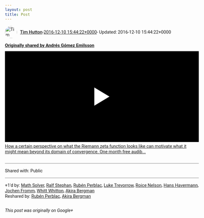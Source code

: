 ```yaml
---
layout: post
title: Post
---
```


<html><head><meta charset="utf-8"><title>Google+ post</title><style>body {font: 11pt Roboto, Arial, sans-serif; max-width: 640px; margin: 24px;}.author-photo {border-radius: 50%; margin-right: 10px; width: 40px;}.author {font-weight: 500;}.main-content {margin: 15px 0 15px;}.post-title {font-weight: bold;}.location {display: block; margin-top: 15px;}.location img {float: left; margin-right: 5px; width: 20px;}.media-link {display: inline-block; max-width: 100%; vertical-align: top;}.media-link p {margin-top: 5px; max-height: 4em; overflow: scroll;}.media {max-height: 100vh; max-width: 100%;}.video-placeholder {background: black; display: flex; height: 300px; max-width: 100%; width: 640px;}.play-icon {border-bottom: 30px solid transparent; border-left: 50px solid white; border-top: 30px solid transparent; color: white; margin: auto;}.album {max-height: 800px; overflow: scroll; width: calc(100vw - 48px);}.album .media-link {margin-right: 5px; max-width: 250px;}.album .media {max-height: 250px;}.link-embed {border-top: 1px solid lightgrey; display: block; margin-top: 20px;}.link-embed img {max-width: 100%;}.inline-link-embed {display: block;}.inline-link-embed img {vertical-align: middle;}.link-title {display: inline-block; font-size: medium; font-weight: 300; padding-left: 1em;}.reshare-attribution {display: block; font-weight: bold; margin-bottom: 10px;}.poll-image {margin-bottom: 5px; max-height: 300px; max-width: 500px;}.poll-choice {align-items: center; display: flex; margin-bottom: 5px; max-width: 500px;}.poll-choice-percentage {background-color: lightblue; height: 100%; left: 0; position: absolute; z-index: -1;}.poll-choice-selected {margin-right: 5px;}.poll-choice-results {border: 1px solid lightgray; border-radius: 5px; display: flex; line-height: 40px; overflow: hidden; padding: 0 8px; position: relative;}.poll-choice-results, .poll-choice-description {flex-grow: 1; margin-right: 10px;}.poll-choice-image {width: 100%;}.poll-choice-image, .poll-choice-image img {max-height: 40px; max-width: 100px;}.poll-choice-votes {max-height: 100px; overflow: auto;}.plus-entity-embed {color: black; display: block; text-decoration: none;}.plus-entity-embed-cover-photo {max-height: 300px; max-width: 100%;}.plus-entity-embed-info {padding: 0 1em 1em;}.plus-entity-embed-info h2 {font-weight: 500; margin: 10px 0;}.plus-entity-embed-info p {font-size: small; margin: 0;}.collection-owner-avatar {border-radius: 50%; border: 2px solid white; height: 40px; margin-top: -22px;}.visibility {padding: 1em 0; border-top: 1px solid grey;}.post-activity {padding: 1em 0; border-top: 1px solid grey;}.comments {border-top: 1px solid gray; padding-top: 1em;}.comment + .comment {margin-top: 1em;}.comment .media-link, .comment .inline-link-embed {margin-top: 5px;}</style></head><body><div style="margin-bottom:1em;"><div style="display:flex; align-items:center"><img class="author-photo" src="https://lh4.googleusercontent.com/-epo4ZZKNqEw/AAAAAAAAAAI/AAAAAAAAVSU/qu3LpcHEnoQ/s64-c/photo.jpg" alt="Tim Hutton"><a href="https://plus.google.com/+TimHutton" target="_blank" class="author">Tim Hutton</a> - <a target="_blank" href="https://plus.google.com/+TimHutton/posts/72GYW8Qnocq">2016-12-10 15:44:22+0000</a><span> - Updated: 2016-12-10 15:44:22+0000</span></div><div class="main-content"></div><div><a target="_blank" href="https://plus.google.com/+AndrésGómezEmilsson/posts/SCgVZDRUEp3" class="reshare-attribution">Originally shared by Andrés Gómez Emilsson</a><a href="https://www.youtube.com/attribution_link?a=1KCUMXwUubI&amp;u=%2Fwatch%3Fv%3DsD0NjbwqlYw%26feature%3Dshare" target="_blank" class="media-link"><div class="video-placeholder" title="How a certain perspective on what the Riemann zeta function looks like can motivate what it might mean beyond its domain of convergence. One month free audib..."><span class="play-icon"></span></div><p>How a certain perspective on what the Riemann zeta function looks like can motivate what it might mean beyond its domain of convergence. One month free audib...</p></a></div></div><div class="visibility">Shared with: Public</div><div class="post-activity"><div class="plus-oners">+1'd by: <a href="https://plus.google.com/+MathSolverAll">Math Solver</a>, <a href="https://plus.google.com/+RalfStephan">Ralf Stephan</a>, <a href="https://plus.google.com/+RubénPerblac">Rubén Perblac</a>, <a href="https://plus.google.com/+LukeTrevorrow">Luke Trevorrow</a>, <a href="https://plus.google.com/+RoiceNelson">Roice Nelson</a>, <a href="https://plus.google.com/101745241027004457169">Hans Havermann</a>, <a href="https://plus.google.com/+JochenFromm">Jochen Fromm</a>, <a href="https://plus.google.com/+WhittWhitton">Whitt Whitton</a>, <a href="https://plus.google.com/+AkiraBergman">Akira Bergman</a></div><div class="resharers">Reshared by: <a href="https://plus.google.com/+RubénPerblac">Rubén Perblac</a>, <a href="https://plus.google.com/+AkiraBergman">Akira Bergman</a></div></div></body></html>

<i>This post was originally on Google+</i>